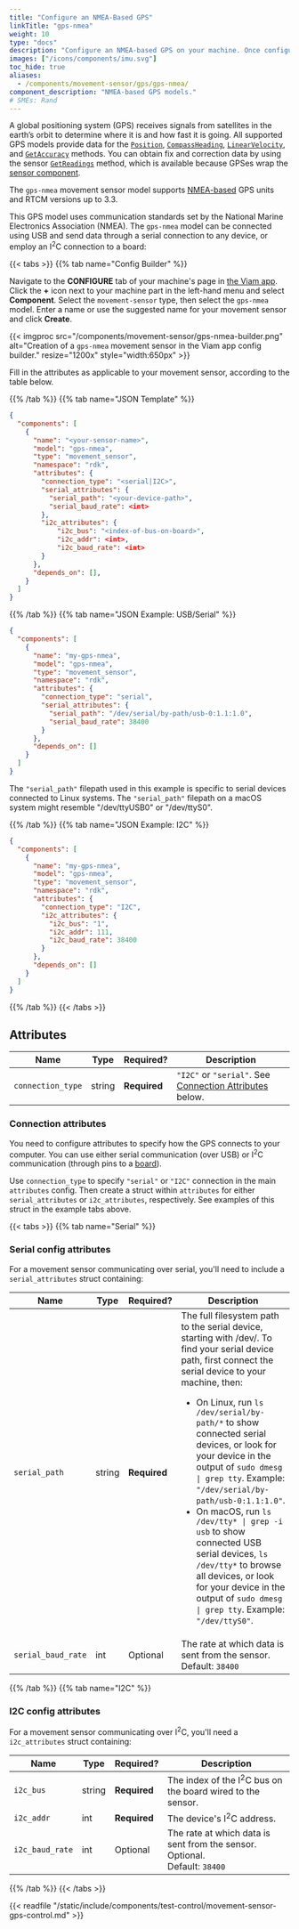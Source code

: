 ```yaml
---
title: "Configure an NMEA-Based GPS"
linkTitle: "gps-nmea"
weight: 10
type: "docs"
description: "Configure an NMEA-based GPS on your machine. Once configured use the API to obtain the Position, CompassHeading and LinearVelocity."
images: ["/icons/components/imu.svg"]
toc_hide: true
aliases:
  - /components/movement-sensor/gps/gps-nmea/
component_description: "NMEA-based GPS models."
# SMEs: Rand
---
```


A global positioning system (GPS) receives signals from satellites in the earth’s orbit to determine where it is and how fast it is going.
All supported GPS models provide data for the [`Position`](/appendix/apis/components/movement-sensor/#getposition), [`CompassHeading`](/appendix/apis/components/movement-sensor/#getcompassheading), [`LinearVelocity`](/appendix/apis/components/movement-sensor/#getlinearvelocity), and [`GetAccuracy`](/appendix/apis/components/movement-sensor/#getaccuracy) methods.
You can obtain fix and correction data by using the sensor [`GetReadings`](/appendix/apis/components/sensor/#getreadings) method, which is available because GPSes wrap the [sensor component](/components/sensor/).

The `gps-nmea` movement sensor model supports [NMEA-based](https://en.wikipedia.org/wiki/NMEA_0183) GPS units and RTCM versions up to 3.3.

This GPS model uses communication standards set by the National Marine Electronics Association (NMEA).
The `gps-nmea` model can be connected using USB and send data through a serial connection to any device, or employ an I<sup>2</sup>C connection to a board:

{{< tabs >}}
{{% tab name="Config Builder" %}}

Navigate to the **CONFIGURE** tab of your machine's page in [the Viam app](https://app.viam.com).
Click the **+** icon next to your machine part in the left-hand menu and select **Component**.
Select the `movement-sensor` type, then select the `gps-nmea` model.
Enter a name or use the suggested name for your movement sensor and click **Create**.

{{< imgproc src="/components/movement-sensor/gps-nmea-builder.png" alt="Creation of a `gps-nmea` movement sensor in the Viam app config builder." resize="1200x" style="width:650px" >}}

Fill in the attributes as applicable to your movement sensor, according to the table below.

{{% /tab %}}
{{% tab name="JSON Template" %}}

```json {class="line-numbers linkable-line-numbers"}
{
  "components": [
    {
      "name": "<your-sensor-name>",
      "model": "gps-nmea",
      "type": "movement_sensor",
      "namespace": "rdk",
      "attributes": {
        "connection_type": "<serial|I2C>",
        "serial_attributes": {
          "serial_path": "<your-device-path>",
          "serial_baud_rate": <int>
        },
        "i2c_attributes": {
            "i2c_bus": "<index-of-bus-on-board>",
            "i2c_addr": <int>,
            "i2c_baud_rate": <int>
        }
      },
      "depends_on": [],
    }
  ]
}
```

{{% /tab %}}
{{% tab name="JSON Example: USB/Serial" %}}

```json {class="line-numbers linkable-line-numbers"}
{
  "components": [
    {
      "name": "my-gps-nmea",
      "model": "gps-nmea",
      "type": "movement_sensor",
      "namespace": "rdk",
      "attributes": {
        "connection_type": "serial",
        "serial_attributes": {
          "serial_path": "/dev/serial/by-path/usb-0:1.1:1.0",
          "serial_baud_rate": 38400
        }
      },
      "depends_on": []
    }
  ]
}
```

The `"serial_path"` filepath used in this example is specific to serial devices connected to Linux systems.
The `"serial_path"` filepath on a macOS system might resemble <file>"/dev/ttyUSB0"</file> or <file>"/dev/ttyS0"</file>.

{{% /tab %}}
{{% tab name="JSON Example: I2C" %}}

```json {class="line-numbers linkable-line-numbers"}
{
  "components": [
    {
      "name": "my-gps-nmea",
      "model": "gps-nmea",
      "type": "movement_sensor",
      "namespace": "rdk",
      "attributes": {
        "connection_type": "I2C",
        "i2c_attributes": {
          "i2c_bus": "1",
          "i2c_addr": 111,
          "i2c_baud_rate": 38400
        }
      },
      "depends_on": []
    }
  ]
}
```

{{% /tab %}}
{{< /tabs >}}

## Attributes

<!-- prettier-ignore -->
| Name              | Type    | Required? | Description  |
| ----------------- | ------- | --------- | ------------ |
| `connection_type` | string  | **Required** | `"I2C"` or `"serial"`. See [Connection Attributes](#connection-attributes) below. |

### Connection attributes

You need to configure attributes to specify how the GPS connects to your computer.
You can use either serial communication (over USB) or I<sup>2</sup>C communication (through pins to a [board](/components/board/)).

Use `connection_type` to specify `"serial"` or `"I2C"` connection in the main `attributes` config.
Then create a struct within `attributes` for either `serial_attributes` or `i2c_attributes`, respectively.
See examples of this struct in the example tabs above.

{{< tabs >}}
{{% tab name="Serial" %}}

### Serial config attributes

For a movement sensor communicating over serial, you'll need to include a `serial_attributes` struct containing:

<!-- prettier-ignore -->
| Name               | Type   | Required? | Description  |
| ------------------ | ------ | --------- | ------------ |
| `serial_path` | string | **Required** | The full filesystem path to the serial device, starting with <file>/dev/</file>. To find your serial device path, first connect the serial device to your machine, then:<ul><li>On Linux, run <code>ls /dev/serial/by-path/\*</code> to show connected serial devices, or look for your device in the output of <code>sudo dmesg \| grep tty</code>. Example: <code>"/dev/serial/by-path/usb-0:1.1:1.0"</code>.</li><li>On macOS, run <code>ls /dev/tty\* \| grep -i usb</code> to show connected USB serial devices, <code>ls /dev/tty\*</code> to browse all devices, or look for your device in the output of <code>sudo dmesg \| grep tty</code>. Example: <code>"/dev/ttyS0"</code>.</li></ul> |
| `serial_baud_rate` | int    | Optional     | The rate at which data is sent from the sensor. <br> Default: `38400` |

{{% /tab %}}
{{% tab name="I2C" %}}

### I2C config attributes

For a movement sensor communicating over I<sup>2</sup>C, you'll need a `i2c_attributes` struct containing:

<!-- prettier-ignore -->
| Name            | Type   | Required? | Description |
| --------------- | ------ | --------- | ----------- |
| `i2c_bus`       | string | **Required** | The index of the I<sup>2</sup>C bus on the board wired to the sensor. |
| `i2c_addr`      | int    | **Required** | The device's I<sup>2</sup>C address. |
| `i2c_baud_rate` | int    | Optional     | The rate at which data is sent from the sensor. Optional. <br> Default: `38400` |

{{% /tab %}}
{{< /tabs >}}

{{< readfile "/static/include/components/test-control/movement-sensor-gps-control.md" >}}
